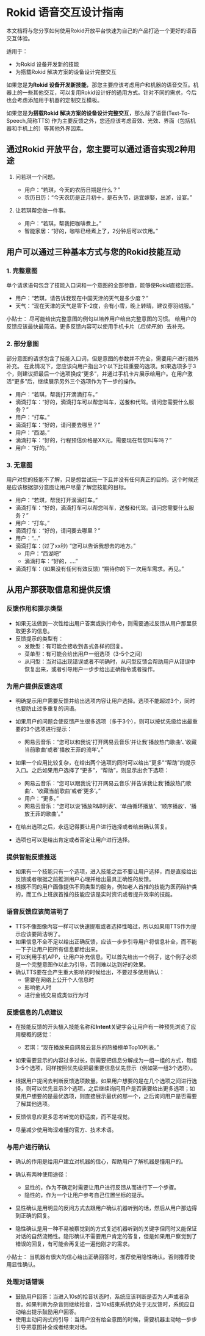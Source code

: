 # Rokid 语音交互设计指南

本文档将与您分享如何使用Rokid开放平台快速为自己的产品打造一个更好的语音交互体验。

适用于：

- 为Rokid 设备开发新的技能
- 为搭载Rokid 解决方案的设备设计完整交互

如果您是**为Rokid 设备开发新技能**，那您主要应该考虑用户和机器的语音交互。机器上的一些其他交互，可以复用Rokid设计好的通用方式。针对不同的需求，今后也会考虑添加用于机器的定制交互模板。

如果您是**为搭载Rokid 解决方案的设备设计完整交互**，那么除了语音(Text-To-Speech,简称TTS) 作为主要反馈之外，您还应该考虑音效、光效、界面（包括机器和手机上的）等其他外界因素。


## 通过Rokid 开放平台，您主要可以通过语音实现2种用途

1. 问若琪一个问题。
    - 用户：“若琪，今天的农历日期是什么？”
    - 农历日历：“今天农历是正月初十，是石头节，适宜嫁娶，出游，设宴。”

1. 让若琪帮您做一件事。
    - 用户：“若琪，帮我把咖啡煮上。”
    - 智能家居：“好的，咖啡已经煮上了，2分钟后可以饮用。”

## 用户可以通过三种基本方式与您的Rokid技能互动

### 1. 完整意图

单个请求语句包含了技能入口词和一个意图的全部参数，能够使Rokid直接回答。

- 用户：“若琪，请告诉我现在中国天津的天气是多少度？”
- 天气：“现在天津的天气是零下-2度，会有小雪，晚上转晴，建议穿羽绒服。”

小贴士：
尽可能给出完整意图的例句以培养用户给出完整意图的习惯。
给用户的反馈应该最快最简洁。更多反馈内容可以使用手机卡片（*后续开放*）去补充。

### 2. 部分意图

部分意图的请求包含了技能入口词，但是意图的参数并不完全，需要用户进行额外补充。
在此情况下，您应该向用户指出3个以下比较重要的选项。如果选项多于3个，则建议把最后一个选项换成“更多”，并通过手机卡片展示给用户。在用户激活“更多”后，继续展示另外三个选项作为下一步的操作。

- 用户：“若琪，帮我打开滴滴打车。”
- 滴滴打车：“好的，滴滴打车可以帮您叫车，送餐和代驾。请问您需要什么服务？”
- 用户：“打车。”
- 滴滴打车：“好的，请问要去哪里？”
- 用户：“西湖。”
- 滴滴打车：“好的，行程预估价格是XX元。需要现在帮您叫车吗？”
- 用户：“好的。”

### 3. 无意图

用户对您的技能不了解，只是想尝试玩一下且并没有任何真正的目的。这个时候还是应该根据部分意图让用户尽量了解您技能的目标。

- 用户：“若琪，帮我打开滴滴打车。”
- 滴滴打车：“好的，滴滴打车可以帮您叫车，送餐和代驾。请问您需要什么服务？”
- 用户：“打车。”
- 滴滴打车：“好的，请问要去哪里？”
- 用户：“…”
- 滴滴打车：(过了xx秒) “您可以告诉我想去的地方。”
    - 用户：“西湖吧”
    - 滴滴打车：“好的，....”
- 滴滴打车：（如果没有任何有效反馈) “期待你的下一次用车需求。再见。”

## 从用户那获取信息和提供反馈

### 反馈作用和提示类型
- 如果无法做到一次性给出用户答案或执行命令，则需要通过反馈从用户那里获取更多的信息。
- 反馈提示的类型有：
    - 发散型：有可能会接收到各式各样的回复。
    - 菜单型：有可能会给出用户一组选项（3-5个之间）
    - 从问型：当对话出现错误或者不明确时，从问型反馈会帮助用户从错误中恢复出来，或者引导用户一步步给出正确指令或者操作。

### 为用户提供反馈选项
- 明确提示用户需要反馈并给出选项内容让用户选择。选项不能超过3个，同时也要防止过多重复的词语。
- 如果用户的问题会使反馈产生很多选项（多于3个），则可以按优先级给出最重要的3个选项进行提示：
    - 网易云音乐：“您可以和我说’打开网易云音乐‘并让我’播放热门歌曲‘、’收藏当前歌曲‘或者’播放王菲的流年‘。”

- 如果一个应用比较复杂，在给出两个选项的同时可以给出“更多”“帮助”的提示入口。之后如果用户选择了“更多”，“帮助”，则显示出余下选项：
    - 网易云音乐：“您可以跟我说‘打开网易云音乐’并告诉我让我‘播放热门歌曲’、‘收藏当前歌曲’或者‘更多’。”
    - 用户：“更多。”
    - 网易云音乐：“您可以说‘播放R&B列表’、‘单曲循环播放’、‘顺序播放’、‘播放王菲的歌曲’。”

- 在给出选项之后，永远记得要让用户进行选择或者给出确认答复。
- 选项也可以是给出肯定或者否定让用户进行选择。

### 提供智能反馈推送
- 如果有一个技能只有一个选项，进入技能之后不要让用户选择，而是直接给出反馈或者根据之前推测用户心理并给出最具正确性的反馈。
- 根据不同的用户画像提供不同类型的服务，例如老人首推的技能为医药陪护类的，而工作上班族首推的技能应该是实时资讯或者提升效率的技能。

### 语音反馈应该简洁明了
- TTS不像图像内容一样可以快速提取或者选择性略过，所以如果用TTS作为提示应该要简洁明了。
- 如果信息不全不足以给出正确反馈，应该一步步引导用户将信息补全，而不能一下子让用户把所有信息都给出来。
- 可以利用手机APP，让用户补充信息。可以首先给出一个例子，这个例子必须是一个完整意图作以此为引导，否则难以达到好的效果。
- 确认TTS要在会产生重大影响的时候给出，不要过多使用确认：
    - 需要在网络上公开个人信息时
    - 影响他人时
    - 进行金钱交易或类似行为时

### 反馈信息的几点建议
- 在技能反馈的开头植入技能名称和**Intent**关键字会让用户有一种预先浏览了应用梗概的感觉：
    - 若琪：“现在播放来自网易云音乐的热播榜单Top10列表。”

- 如果需要显示的内容过多过长，则需要把信息分解成为一组一组的方式，每组3-5个选项，同样按照优先级把最重要信息优先显示（例如第一组3个选项）。

- 根据用户提问去判断反馈选项数量。如果用户想要的是在几个选项之间进行选择，则可以优先显示3个选项，之后继续询问用户是否需要给出更多选项；如果用户想要的是最优选项，则直接展示最优的那一个，之后询问用户是否需要了解其他选项。

- 反馈信息应更多思考听觉的舒适度，而不是视觉。

- 尽量减少使用晦涩难懂的官方、技术术语。

### 与用户进行确认
- 确认的作用是给用户建立对机器的信心，帮助用户了解机器是懂用户的。
- 确认有两种使用途径：
    - 显性的，作为不确定时需要让用户进行反馈从而进行下一个步骤。
    - 隐性的，作为一个让用户参考自己位置坐标的提示。

- 显性确认是用明显的反问方式去跟用户确认机器听到的话，然后从用户那边得到正确的回复。
- 隐性确认是用一种不易被察觉到的方式复述机器听到的关键字但同时又能保证对话的自然流畅性。隐形确认不需要用户肯定的答复，但是如果用户察觉到了错误的回复，有可能会再复述一遍他刚才的需求。

小贴士：
当机器有很大的信心给出正确回答时，推荐使用隐性确认。否则推荐使用显性确认。


### 处理对话错误

- 鼓励用户回答：当进入10s的拾音状态时，系统应该判断是否为人声或者杂音。如果判断为杂音则继续拾音，当10s结束系统仍处于无反馈时，系统应自动给出提示鼓励用户回答。
- 使用主动问询式的引导：当用户没有给全意图的时候，需要机器主动地一步步引导把意图补全或者结束对话。



